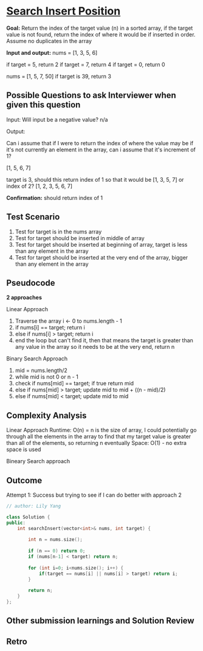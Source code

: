 # [Search Insert Position](https://leetcode.com/problems/search-insert-position/)

**Goal:** 
Return the index of the target value (n) in a sorted array, if the target value is not found, return the index of where it would be if inserted in order. Assume no duplicates in the array

**Input and output:**
nums = [1, 3, 5, 6]

if target = 5, return 2
if target = 7, return 4
if target = 0, return 0

nums = [1, 5, 7, 50]
if target is 39, return 3


## Possible Questions to ask Interviewer when given this question

Input: Will input be a negative value?
n/a

Output:

Can i assume that if I were to return the index of where the value may be if it's not currently an element in the array, can i assume that it's increment of 1?

[1, 5, 6, 7]

target is 3, should this return index of 1 so that it would be [1, 3, 5, 7] or index of 2? [1, 2, 3, 5, 6, 7]

**Confirmation:**
should return index of 1

## Test Scenario

1. Test for target is in the nums array
1. Test for target should be inserted in middle of array
1. Test for target should be inserted at beginning of array, target is less than any element in the array
1. Test for target should be inserted at the very end of the array, bigger than any element in the array

## Pseudocode

__2 approaches__

Linear Approach
1. Traverse the array i <- 0 to nums.length - 1
1. if nums[i] == target; return i
1. else if nums[i] > target; return i
1. end the loop but can't find it, then that means the target is greater than any value in the array so it needs to be at the very end, return n

Binary Search Approach
1. mid = nums.length/2
1. while mid is not 0 or n - 1
1. check if nums[mid] == target; if true return mid
1. else if nums[mid] > target; update mid to mid + ((n - mid)/2)
1. else if nums[mid] < target; update mid to mid

## Complexity Analysis
Linear Approach
Runtime: O(n) = n is the size of array, I could potentially go through all the elements in the array to find that my target value is greater than all of the elements, so returning n eventually
Space: O(1) - no extra space is used

Bineary Search approach


## Outcome

Attempt 1: Success but trying to see if I can do better with approach 2

```cpp
// author: Lily Yang

class Solution {
public:
    int searchInsert(vector<int>& nums, int target) {
        
        int n = nums.size();
        
        if (n == 0) return 0;
        if (nums[n-1] < target) return n;
        
        for (int i=0; i<nums.size(); i++) {
            if(target == nums[i] || nums[i] > target) return i;
        }
        
        return n;
    }
};


```

## Other submission learnings and Solution Review


## Retro